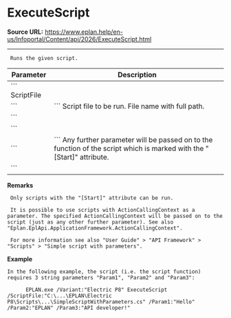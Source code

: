 # ExecuteScript

**Source URL:** https://www.eplan.help/en-us/Infoportal/Content/api/2026/ExecuteScript.html

---

```
 Runs the given script.

```

| Parameter | Description |
| --- | --- |
| ``` ScriptFile
 ``` | ``` Script file to be run. File name with full path.
 ``` |
| ``` <further parameter>
 ``` | ``` Any further parameter will be passed on to the function of the script which is marked with the "[Start]" attribute.
 ``` |

**Remarks**

```
 Only scripts with the "[Start]" attribute can be run.

 It is possible to use scripts with ActionCallingContext as a parameter. The specified ActionCallingContext will be passed on to the script (just as any other further parameter). See also "Eplan.EplApi.ApplicationFramework.ActionCallingContext".

 For more information see also "User Guide" > "API Framework" > "Scripts" > "Simple script with parameters".

```

**Example**

```
In the following example, the script (i.e. the script function) requires 3 string parameters "Param1", "Param2" and "Param3":

      EPLAN.exe /Variant:"Electric P8" ExecuteScript /ScriptFile:"C:\...\EPLAN\Electric P8\Scripts\...\SimpleScriptWithParameters.cs" /Param1:"Hello" /Param2:"EPLAN" /Param3:"API developer!"

```